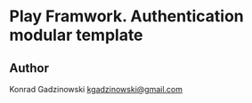 Play Framwork. Authentication modular template
==============================================

Author
------
Konrad Gadzinowski <kgadzinowski@gmail.com>